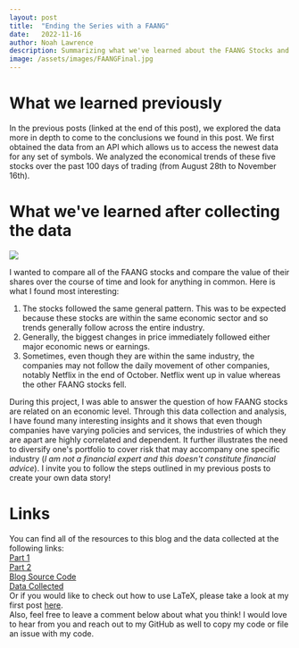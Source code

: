 ```yaml
---
layout: post
title:  "Ending the Series with a FAANG"
date:   2022-11-16
author: Noah Lawrence
description: Summarizing what we've learned about the FAANG Stocks and wrapping up
image: /assets/images/FAANGFinal.jpg
---
```


# What we learned previously
In the previous posts (linked at the end of this post), we explored the data more in depth to come to the conclusions we found in this post.  We first obtained the data from an API which allows us to access the newest data for any set of symbols.  We analyzed the economical trends of these five stocks over the past 100 days of trading (from August 28th to November 16th).  

# What we've learned after collecting the data

<img src="/stat386-projects/assets/images/FAANG_lineplot_FINAL.jpg">

I wanted to compare all of the FAANG stocks and compare the value of their shares over the course of time and look for anything in common.  Here is what I found most interesting:
1. The stocks followed the same general pattern.  This was to be expected because these stocks are within the same economic sector and so trends generally follow across the entire industry.
2. Generally, the biggest changes in price immediately followed either major economic news or earnings.
3. Sometimes, even though they are within the same industry, the companies may not follow the daily movement of other companies, notably Netflix in the end of October.  Netflix went up in value whereas the other FAANG stocks fell.

During this project, I was able to answer the question of how FAANG stocks are related on an economic level.  Through this data collection and analysis, I have found many interesting insights and it shows that even though companies have varying policies and services, the industries of which they are apart are highly correlated and dependent.  It further illustrates the need to diversify one's portfolio to cover risk that may accompany one specific industry (_I am not a financial expert and this doesn't constitute financial advice_).  I invite you to follow the steps outlined in my previous posts to create your own data story!

# Links
You can find all of the resources to this blog and the data collected at the following links:<br>
<a href="https://micsport13.github.io/stat386-projects/2022/10/18/webscraping-post.html">Part 1</a><br>
<a href="https://micsport13.github.io/stat386-projects/2022/11/16/webscraping-eda.html">Part 2</a><br>
<a href="https://github.com/micsport13/stat386-projects">Blog Source Code</a><br>
<a href="https://github.com/micsport13/webscraping-project">Data Collected</a><br>
Or if you would like to check out how to use LaTeX, please take a look at my first post <a href="https://micsport13.github.io/stat386-projects/2022/09/20/first-post.html">here</a>.<br>
Also, feel free to leave a comment below about what you think!  I would love to hear from you and reach out to my GitHub as well to copy my code or file an issue with my code.